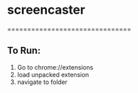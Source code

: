 # screencaster
===============================

## To Run:
 1. Go to chrome://extensions
 2. load unpacked extension
 3. navigate to folder